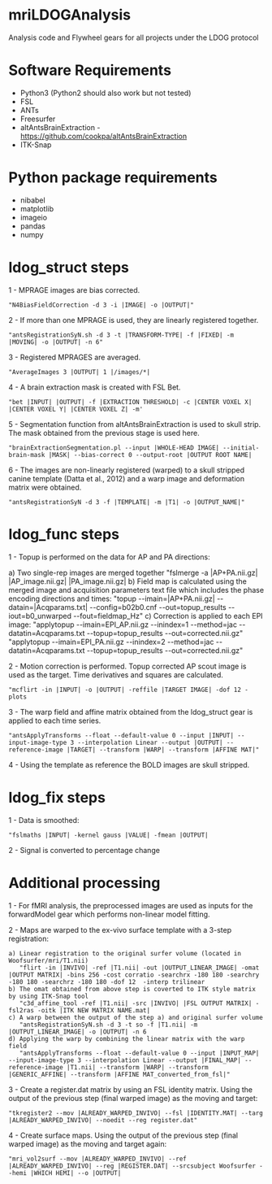 # mriLDOGAnalysis
Analysis code and Flywheel gears for all projects under the LDOG protocol

# Software Requirements
- Python3 (Python2 should also work but not tested)
- FSL 
- ANTs 
- Freesurfer
- altAntsBrainExtraction - https://github.com/cookpa/altAntsBrainExtraction
- ITK-Snap

# Python package requirements
- nibabel
- matplotlib
- imageio
- pandas
- numpy

# ldog_struct steps

1 - MPRAGE images are bias corrected.

    "N4BiasFieldCorrection -d 3 -i |IMAGE| -o |OUTPUT|"

2 - If more than one MPRAGE is used, they are linearly registered together.

    "antsRegistrationSyN.sh -d 3 -t |TRANSFORM-TYPE| -f |FIXED| -m |MOVING| -o |OUTPUT| -n 6"

3 - Registered MPRAGES are averaged.

    "AverageImages 3 |OUTPUT| 1 |/images/*| 

4 - A brain extraction mask is created with FSL Bet.

    "bet |INPUT| |OUTPUT| -f |EXTRACTION THRESHOLD| -c |CENTER VOXEL X| |CENTER VOXEL Y| |CENTER VOXEL Z| -m'

5 - Segmentation function from altAntsBrainExtraction is used to skull strip. The mask obtained from the previous stage is used here.

    "brainExtractionSegmentation.pl --input |WHOLE-HEAD IMAGE| --initial-brain-mask |MASK| --bias-correct 0 --output-root |OUTPUT ROOT NAME|

6 - The images are non-linearly registered (warped) to a skull stripped canine template (Datta et al., 2012) and a warp image and deformation matrix were obtained.

    "antsRegistrationSyN -d 3 -f |TEMPLATE| -m |T1| -o |OUTPUT_NAME|"

# ldog_func steps

1 - Topup is performed on the data for AP and PA directions:

a) Two single-rep images are merged together
    "fslmerge -a |AP+PA.nii.gz| |AP_image.nii.gz| |PA_image.nii.gz|
b) Field map is calculated using the merged image and acquisition parameters text file which includes the phase encoding directions and times:
    "topup --imain=|AP+PA.nii.gz| --datain=|Acqparams.txt| --config=b02b0.cnf --out=topup_results --iout=b0_unwarped --fout=fieldmap_Hz"
c) Correction is applied to each EPI image:
    "applytopup --imain=EPI_AP.nii.gz --inindex=1 --method=jac --datatin=Acqparams.txt --topup=topup_results --out=corrected.nii.gz"
    "applytopup --imain=EPI_PA.nii.gz --inindex=2 --method=jac --datatin=Acqparams.txt --topup=topup_results --out=corrected.nii.gz"

2 - Motion correction is performed. Topup corrected AP scout image is used as the target. Time derivatives and squares are calculated. 

    "mcflirt -in |INPUT| -o |OUTPUT| -reffile |TARGET IMAGE| -dof 12 -plots
   
3 - The warp field and affine matrix obtained from the ldog_struct gear is applied to each time series. 

    "antsApplyTransforms --float --default-value 0 --input |INPUT| --input-image-type 3 --interpolation Linear --output |OUTPUT| --reference-image |TARGET| --transform |WARP| --transform |AFFINE MAT|"

4 - Using the template as reference the BOLD images are skull stripped.

# ldog_fix steps

1 - Data is smoothed:

    "fslmaths |INPUT| -kernel gauss |VALUE| -fmean |OUTPUT|

2 - Signal is converted to percentage change


# Additional processing 

1 - For fMRI analysis, the preprocessed images are used as inputs for the forwardModel gear which performs non-linear model fitting.

2 - Maps are warped to the ex-vivo surface template with a 3-step registration:

    a) Linear registration to the original surfer volume (located in Woofsurfer/mri/T1.nii)
       "flirt -in |INVIVO| -ref |T1.nii| -out |OUTPUT_LINEAR_IMAGE| -omat |OUTPUT MATRIX| -bins 256 -cost corratio -searchrx -180 180 -searchry -180 180 -searchrz -180 180 -dof 12  -interp trilinear
    b) The omat obtained from above step is coverted to ITK style matrix by using ITK-Snap tool 
       "c3d_affine_tool -ref |T1.nii| -src |INVIVO| |FSL OUTPUT MATRIX| -fsl2ras -oitk |ITK NEW MATRIX NAME.mat|
    c) A warp between the output of the step a) and original surfer volume
       "antsRegistrationSyN.sh -d 3 -t so -f |T1.nii| -m |OUTPUT_LINEAR_IMAGE| -o |OUTPUT| -n 6
    d) Applying the warp by combining the linear matrix with the warp field
       "antsApplyTransforms --float --default-value 0 --input |INPUT_MAP| --input-image-type 3 --interpolation Linear --output |FINAL_MAP| --reference-image |T1.nii| --transform |WARP| --transform |GENERIC_AFFINE| --transform |AFFINE MAT_converted_from_fsl|"

3 - Create a register.dat matrix by using an FSL identity matrix. Using the output of the previous step (final warped image) as the moving and target:

    "tkregister2 --mov |ALREADY_WARPED_INVIVO| --fsl |IDENTITY.MAT| --targ |ALREADY_WARPED_INVIVO| --noedit --reg register.dat" 

4 - Create surface maps. Using the output of the previous step (final warped image) as the moving and target again:

    "mri_vol2surf --mov |ALREADY_WARPED_INVIVO| --ref |ALREADY_WARPED_INVIVO| --reg |REGISTER.DAT| --srcsubject Woofsurfer --hemi |WHICH HEMI| --o |OUTPUT|  

